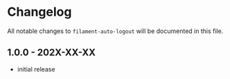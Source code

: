 # Changelog

All notable changes to `filament-auto-logout` will be documented in this file.

## 1.0.0 - 202X-XX-XX

- initial release
